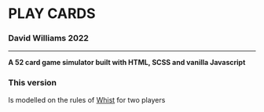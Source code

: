 # PLAY CARDS

### David Williams 2022

---

**A 52 card game simulator built with HTML, SCSS and vanilla Javascript**

### This version

Is modelled on the rules of [Whist](https://www.coololdgames.com/card-games/trick-taking/whist/) for two players
